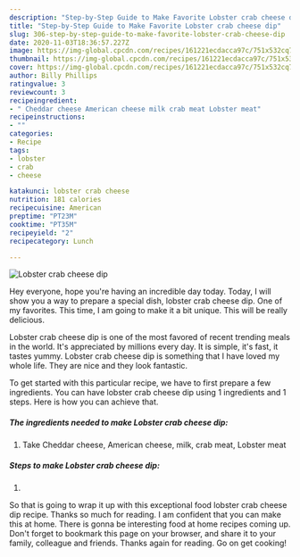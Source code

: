 ```yaml
---
description: "Step-by-Step Guide to Make Favorite Lobster crab cheese dip"
title: "Step-by-Step Guide to Make Favorite Lobster crab cheese dip"
slug: 306-step-by-step-guide-to-make-favorite-lobster-crab-cheese-dip
date: 2020-11-03T18:36:57.227Z
image: https://img-global.cpcdn.com/recipes/161221ecdacca97c/751x532cq70/lobster-crab-cheese-dip-recipe-main-photo.jpg
thumbnail: https://img-global.cpcdn.com/recipes/161221ecdacca97c/751x532cq70/lobster-crab-cheese-dip-recipe-main-photo.jpg
cover: https://img-global.cpcdn.com/recipes/161221ecdacca97c/751x532cq70/lobster-crab-cheese-dip-recipe-main-photo.jpg
author: Billy Phillips
ratingvalue: 3
reviewcount: 3
recipeingredient:
- " Cheddar cheese American cheese milk crab meat Lobster meat"
recipeinstructions:
- ""
categories:
- Recipe
tags:
- lobster
- crab
- cheese

katakunci: lobster crab cheese 
nutrition: 181 calories
recipecuisine: American
preptime: "PT23M"
cooktime: "PT35M"
recipeyield: "2"
recipecategory: Lunch

---
```



![Lobster crab cheese dip](https://img-global.cpcdn.com/recipes/161221ecdacca97c/751x532cq70/lobster-crab-cheese-dip-recipe-main-photo.jpg)

Hey everyone, hope you're having an incredible day today. Today, I will show you a way to prepare a special dish, lobster crab cheese dip. One of my favorites. This time, I am going to make it a bit unique. This will be really delicious.



Lobster crab cheese dip is one of the most favored of recent trending meals in the world. It's appreciated by millions every day. It is simple, it's fast, it tastes yummy. Lobster crab cheese dip is something that I have loved my whole life. They are nice and they look fantastic.


To get started with this particular recipe, we have to first prepare a few ingredients. You can have lobster crab cheese dip using 1 ingredients and 1 steps. Here is how you can achieve that.

<!--inarticleads1-->

##### The ingredients needed to make Lobster crab cheese dip:

1. Take  Cheddar cheese, American cheese, milk, crab meat, Lobster meat




<!--inarticleads2-->

##### Steps to make Lobster crab cheese dip:

1. 




So that is going to wrap it up with this exceptional food lobster crab cheese dip recipe. Thanks so much for reading. I am confident that you can make this at home. There is gonna be interesting food at home recipes coming up. Don't forget to bookmark this page on your browser, and share it to your family, colleague and friends. Thanks again for reading. Go on get cooking!
